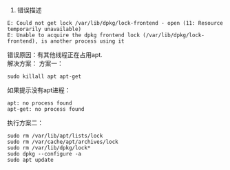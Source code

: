 1. 错误描述
```
E: Could not get lock /var/lib/dpkg/lock-frontend - open (11: Resource temporarily unavailable)
E: Unable to acquire the dpkg frontend lock (/var/lib/dpkg/lock-frontend), is another process using it
```
错误原因：有其他线程正在占用apt.  
解决方案：
方案一：
```
sudo killall apt apt-get
```
如果提示没有apt进程：
```
apt: no process found
apt-get: no process found
```
执行方案二：
```
sudo rm /var/lib/apt/lists/lock
sudo rm /var/cache/apt/archives/lock
sudo rm /var/lib/dpkg/lock*
sudo dpkg --configure -a
sudo apt update
```